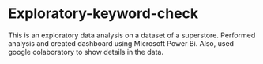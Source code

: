 # Exploratory-keyword-check
This is an exploratory data analysis on a dataset of a superstore.  Performed analysis and created dashboard using Microsoft Power Bi.  Also, used google colaboratory to show details in the data.
